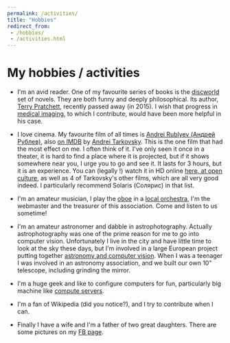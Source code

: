 ```yaml
---
permalink: /activities/
title: "Hobbies"
redirect_from:
 - /hobbies/
 - /activities.html
---
```


My hobbies / activities
=======================

* I'm an avid reader. One of my favourite series of books is the [discworld](https://en.wikipedia.org/wiki/Discworld) set of novels. They are both funny and deeply philosophical. Its author, [Terry Pratchett](https://en.wikipedia.org/wiki/Terry_Pratchett), recently passed away (in 2015). I wish that progress in [medical imaging](https://en.wikipedia.org/wiki/Medical_imaging), to which I contribute, would have been more helpful in his case.

* I love cinema. My favourite film of all times is [Andrei Rublyev (Андрей Рублев)](https://en.wikipedia.org/wiki/Andrei_Rublev_(film)), also [on IMDB](https://www.imdb.com/title/tt0060107/?ref_=nv_sr_2) by [Andrei Tarkovsky](https://en.wikipedia.org/wiki/Andrei_Tarkovsky). This is the one film that had the most effect on me. I often think of it. I've only seen it once in a theater, it is hard to find a place where it is projected, but if it shows somewhere near you, I urge you to go and see it. It lasts for 3 hours, but it is an experience. You can (legally !) watch it in HD online [here, at open culture](http://www.openculture.com/2010/07/tarkovksy.html), as well as 4 of Tarkovsky's other films, which are all very good indeed. I particularly recommend Solaris (Солярис) in that list.

* I'm an amateur musician, I play the [oboe](https://en.wikipedia.org/wiki/Oboe) in a [local orchestra](http://www.harmonie-champs.fr/), I'm the webmaster and the treasurer of this association. Come and listen to us sometime!

* I'm an amateur astronomer and dabble in astrophotography. Actually astrophotography was one of the prime reason for me to go into computer vision. Unfortunately I live in the city and have little time to look at the sky these days, but I'm involved in a large European project putting together [astronomy and computer vision](https://www.astro.rug.nl/~peletier/sundial/index.html). When I was a teenager I was involved in an astronomy association, and we built our own 10" telescope, including grinding the mirror.

* I'm a huge geek and like to configure computers for fun, particularly big machine like [compute servers](https://en.wikipedia.org/wiki/Server_(computing)). 

* I'm a fan of Wikipedia (did you notice?), and I try to contribute when I can. 

* Finally I have a wife and I'm a father of two great daughters. There are some pictures on my [FB page](https://www.facebook.com/hugues.talbot).
